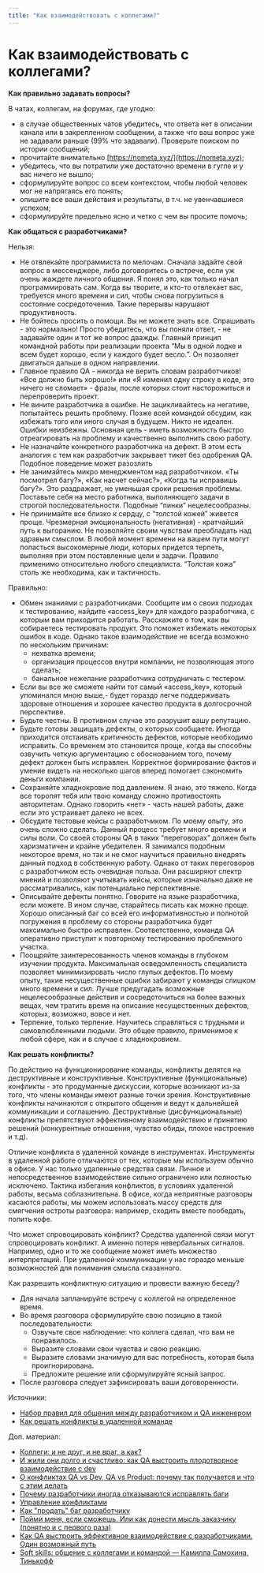 ```yaml
---
title: "Как взаимодействовать с коллегами?"
---
```


# Как взаимодействовать с коллегами?

**Как правильно задавать вопросы?**

В чатах, коллегам, на форумах, где угодно:

* в случае общественных чатов убедитесь, что ответа нет в описании канала или в закрепленном сообщении, а также что ваш вопрос уже не задавали раньше (99% что задавали). Проверьте поиском по истории сообщений;
* прочитайте внимательно [https://nometa.xyz/](https://nometa.xyz);
* убедитесь, что вы потратили уже достаточно времени в гугле и у вас ничего не вышло;
* сформулируйте вопрос со всем контекстом, чтобы любой человек мог не напрягаясь его понять;
* опишите все ваши действия и результаты, в т.ч. не увенчавшиеся успехом;
* сформулируйте предельно ясно и четко с чем вы просите помочь;

**Как общаться с разработчиками?**

Нельзя:

* Не отвлекайте программиста по мелочам. Сначала задайте свой вопрос в мессенджере, либо договоритесь о встрече, если уж очень жаждете личного общения. Я понял это, как только начал программировать сам. Когда вы творите, и кто-то отвлекает вас, требуется много времени и сил, чтобы снова погрузиться в состояние сосредоточения. Такие перерывы нарушают продуктивность.
* Не бойтесь просить о помощи. Вы не можете знать все. Спрашивать - это нормально! Просто убедитесь, что вы поняли ответ, - не задавайте один и тот же вопрос дважды. Главный принцип командной работы при реализации проекта “Мы в одной лодке и всем будет хорошо, если у каждого будет весло.”. Он позволяет двигаться дальше в одном направлении.
* Главное правило QA - никогда не верить словам разработчиков! «Все должно быть хорошо!» или «Я изменил одну строку в коде, это ничего не сломает» - фразы, после которых стоит насторожиться и перепроверить проект.
* Не вините разработчика в ошибке. Не зацикливайтесь на негативе, попытайтесь решить проблему. Позже всей командой обсудим, как избежать того или иного случая в будущем. Никто не идеален. Ошибки неизбежны. Основная цель - иметь возможность быстро отреагировать на проблему и качественно выполнить свою работу.
* Не назначайте конкретного разработчика на дефект. В этом есть аналогия с тем как разработчик закрывает тикет без одобрения QA. Подобное поведение может разозлить
* Не занимайтесь микро менеджментом над разработчиком. «Ты посмотрел багу?», «Как насчет сейчас?», «Когда ты исправишь багу?». Это раздражает, не уменьшая сроки решения проблемы. Поставьте себя на место работника, выполняющего задачи в строгой последовательности. Подобные “пинки” нецелесообразны.
* Не принимайте все близко к сердцу, с “толстой кожей” живется проще. Чрезмерная эмоциональность (негативная) - кратчайший путь к выгоранию. Не позволяйте своим чувствам преобладать над здравым смыслом. В любой момент времени на вашем пути могут попасться высокомерные люди, которых придется терпеть, выполняя при этом поставленные цели и задачи. Правило применимо относительно любого специалиста. “Толстая кожа” столь же необходима, как и тактичность.

Правильно:

* Обмен знаниями с разработчиками. Сообщите им о своих подходах к тестированию, найдите «access\_key» для каждого разработчика, с которым вам приходится работать. Расскажите о том, как вы собираетесь тестировать продукт. Это поможет избежать некоторых ошибок в коде. Однако такое взаимодействие не всегда возможно по нескольким причинам:
  * нехватка времени;
  * организация процессов внутри компании, не позволяющая этого сделать;
  * банальное нежелание разработчика сотрудничать с тестером.
* Если вы все же сможете найти тот самый «access\_key», который упоминался мною выше,- будет гораздо легче поддерживать здоровые отношения и хорошее качество продукта в долгосрочной перспективе.
* Будьте честны. В противном случае это разрушит вашу репутацию.
* Будьте готовы защищать дефекты, о которых сообщаете. Иногда приходится отстаивать критичность дефектов, которые необходимо исправить. Со временем это становится проще, когда вы способны озвучить четкую аргументацию с обоснованием того, почему дефект должен быть исправлен. Корректное формирование фактов и умение видеть на несколько шагов вперед помогает сэкономить деньги компании.
* Сохраняйте хладнокровие под давлением. Я знаю, это тяжело. Когда все торопят тебя или твою команду сложно противостоять авторитетам. Однако говорить «нет» - часть нашей работы, даже если это устраивает далеко не всех.
* Обсудите тестовые кейсы с разработчиком. По моему опыту, это очень сложно сделать. Данный процесс требует много времени и силы воли. Со своей стороны QA в таких “переговорах” должен быть харизматичен и крайне убедителен. Я занимался подобным некоторое время, но так и не смог научиться правильно внедрять данный подход в собственную работу. Однако от таких переговоров с разработчиком есть очевидная польза. Они расширяют спектр мнений и позволяют учитывать кейсы, которые изначально даже не рассматривались, как потенциально перспективные.
* Описывайте дефекты понятно. Говорите на языке разработчика, если можете. В ином случае, старайтесь писать как можно проще. Хорошо описанный баг со всей его информативностью и полнотой погружения в проблему со стороны разработчика будет максимально быстро исправлен. Соответственно, команда QA оперативно приступит к повторному тестированию проблемного участка.
* Поощряйте заинтересованность членов команды в глубоком изучении продукта. Максимальная осведомленность специалиста позволяет минимизировать число глупых дефектов. По моему опыту, такие несущественные ошибки забирают у команды слишком много времени и сил. Лучше предугадать возможные нецелесообразные действия и сосредоточиться на более важных вещах, чем тратить время на описание несущественных дефектов, которых, возможно, вовсе и нет.
* Терпение, только терпение. Научитесь справляться с трудными и самовлюбленными людьми. Это общее правило, применимое к любой сфере, как и в случае с хладнокровием.

**Как решать конфликты?**

По действию на функционирование команды, конфликты делятся на деструктивные и конструктивные. Конструктивные (функциональные) конфликты - это продуманные дискуссии, которые возникают из-за того, что члены команды имеют разные точки зрения. Конструктивные конфликты начинаются с открытого общения и ведут к дальнейшей коммуникации и соглашению. Деструктивные (дисфункциональные) конфликты препятствуют эффективному взаимодействию и принятию решений (конкурентные отношения, чувство обиды, плохое настроение и т.д).

Отличие конфликта в удаленной команде в инструментах. Инструменты в удаленной работе отличаются от тех, которые мы используем обычно в офисе. У нас только удаленные средства связи. Личное и непосредственное взаимодействие сильно ограничено или полностью исключено. Тактика избегания конфликтов, в условиях удаленной работы, весьма соблазнительна. В офисе, когда неприятные разговоры касаются работы, мы можем использовать массу средств для смягчения остроты разговора: например, сходить вместе пообедать, попить кофе.

Что может спровоцировать конфликт? Средства удаленной связи могут спровоцировать конфликт. А именно потеря невербальных сигналов. Например, одно и то же сообщение может иметь множество интерпретаций. При удаленной коммуникации у нас гораздо меньше возможностей для понимания смысла сказанного.

Как разрешить конфликтную ситуацию и провести важную беседу?

* Для начала запланируйте встречу с коллегой на определенное время.
* Во время разговора сформулируйте свою позицию в такой последовательности:
  * Озвучьте свое наблюдение: что коллега сделал, что вам не понравилось.
  * Выразите словами свои чувства и свою реакцию.
  * Выразите словами значимую для вас потребность, которая была проигнорирована.
  * Предложите решение или сформулируйте ясный запрос.
* После разговора следует зафиксировать ваши договоренности.

Источники:

* [Набор правил для общения между разработчиком и QA инженером](https://habr.com/ru/post/648601/)
* [Как решать конфликты в удаленной команде](https://t.me/qa\_chillout/100)

Доп. материал:

* [Коллеги: и не друг, и не враг, а как?](https://habr.com/ru/company/regionsoft/blog/497396/)
* [И жили они долго и счастливо: как QA выстроить плодотворное взаимодействие с dev](https://habr.com/ru/company/ispring/blog/645229/)
* [О конфликтах QA vs Dev, QA vs Product: почему так получается и что с этим делать](https://habr.com/ru/company/skyeng/blog/577010/)
* [Почему разработчики иногда отказываются исправлять баги](https://dou.ua/forums/topic/35024/)
* [Управление конфликтами](https://t.me/general\_it\_talks/204)
* [Как "продать" баг разработчику](https://www.youtube.com/watch?v=wGyAW3l\_SxA)
* [Пойми меня, если сможешь. Или как донести мысль заказчику (понятно и с первого раза)](https://habr.com/ru/company/surfstudio/blog/674418/)
* [Как QA выстроить эффективное взаимодействие с разработчиками. Один возможный путь](https://habr.com/ru/articles/471576/)
* [Soft skills: общение с коллегами и командой — Камилла Самохина, Тинькофф](https://youtu.be/BFhdLITJobc?si=IkceEUI_TXOQH0Dx)
